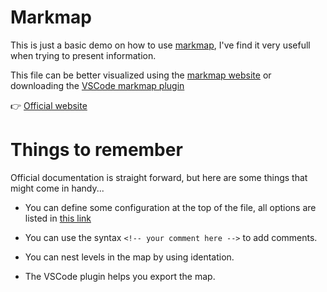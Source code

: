 # Markmap
This is just a basic demo on how to use [markmap](https://markmap.js.org/), I've find it very usefull when trying to present information. 

This file can be better visualized using the [markmap website](https://markmap.js.org/repl) or downloading the [VSCode markmap plugin](https://marketplace.visualstudio.com/items?itemName=gera2ld.markmap-vscode)

👉 [Official website](https://markmap.js.org/)

# Things to remember
Official documentation is straight forward, but here are some things that might come in handy...

* You can define some configuration at the top of the file, all options are listed in [this link](https://markmap.js.org/docs/json-options)

* You can use the syntax `<!-- your comment here -->` to add comments.

* You can nest levels in the map by using identation.

* The VSCode plugin helps you export the map.